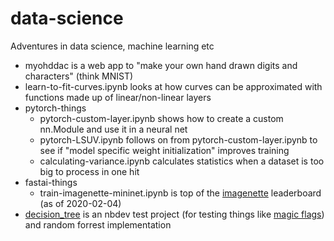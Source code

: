 # data-science
Adventures in data science, machine learning etc

- myohddac is a web app to "make your own hand drawn digits and characters" (think MNIST)
- learn-to-fit-curves.ipynb looks at how curves can be approximated with functions made up of linear/non-linear layers
- pytorch-things
    - pytorch-custom-layer.ipynb shows how to create a custom nn.Module and use it in a neural net
    - pytorch-LSUV.ipynb follows on from pytorch-custom-layer.ipynb to see if "model specific weight initialization" improves training
    - calculating-variance.ipynb calculates statistics when a dataset is too big to process in one hit
- fastai-things
    - train-imagenette-mininet.ipynb is top of the [imagenette](https://github.com/fastai/imagenette) leaderboard (as of 2020-02-04)
- [decision_tree](https://github.com/pete88b/decision_tree) is an nbdev test project (for testing things like [magic flags](https://github.com/pete88b/nbdev/tree/magic-flags)) and random forrest implementation
